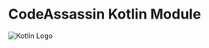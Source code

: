 # CodeAssassin Kotlin Module
![Kotlin Logo](https://github.com/Abesuden/Software-Engineering/blob/master/img/languageLogos/Kotlin_logo.png)

